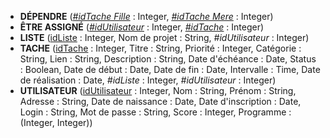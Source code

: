 <!-- Generated by Mocodo 4.0.12 -->

- **DÉPENDRE** (<ins>_#idTache Fille_</ins> : Integer, <ins>_#idTache Mere_</ins> : Integer)
- **ÊTRE ASSIGNÉ** (<ins>_#idUtilisateur_</ins> : Integer, <ins>_#idTache_</ins> : Integer)
- **LISTE** (<ins>idListe</ins> : Integer, Nom de projet : String, _#idUtilisateur_ : Integer)
- **TACHE** (<ins>idTache</ins> : Integer, Titre : String, Priorité : Integer, Catégorie : String, Lien : String, Description : String, Date d'échéance : Date, Status : Boolean, Date de début : Date, Date de fin : Date, Intervalle : Time, Date de réalisation : Date, _#idListe_ : Integer, _#idUtilisateur_ : Integer)
- **UTILISATEUR** (<ins>idUtilisateur</ins> : Integer, Nom : String, Prénom : String, Adresse : String, Date de naissance : Date, Date d'inscription : Date, Login : String, Mot de passe : String, Score : Integer, Programme : (Integer, Integer))
